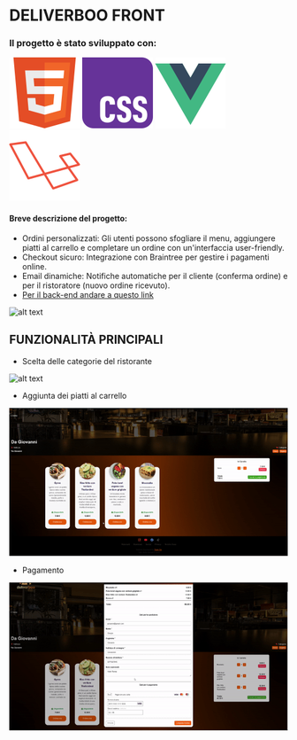 # DELIVERBOO FRONT
### Il progetto è stato sviluppato con:

<img src="/readmeImages/w3_html5-icon.svg"> <img src="/readmeImages/w3_css-icon.svg">
<img src="/readmeImages/vuejs-icon.svg"> <img src="/readmeImages/laravel-icon.svg">

#### Breve descrizione del progetto: 
- Ordini personalizzati: Gli utenti possono sfogliare il menu, aggiungere piatti al carrello e completare un ordine con un'interfaccia user-friendly.
- Checkout sicuro: Integrazione con Braintree per gestire i pagamenti online.
- Email dinamiche: Notifiche automatiche per il cliente (conferma ordine) e per il ristoratore (nuovo ordine ricevuto).
- [Per il back-end andare a questo link](https://github.com/GiorgioDordo/deliveboo-back-end)

![alt text](</readmeImages/home.png>)

## FUNZIONALITÀ PRINCIPALI
- Scelta delle categorie del ristorante


![alt text](</readmeImages/categorie.gif>)


- Aggiunta dei piatti al carrello


![alt text](</readmeImages/carrello.gif>)


- Pagamento


![alt text](</readmeImages/pagamento.gif>)
